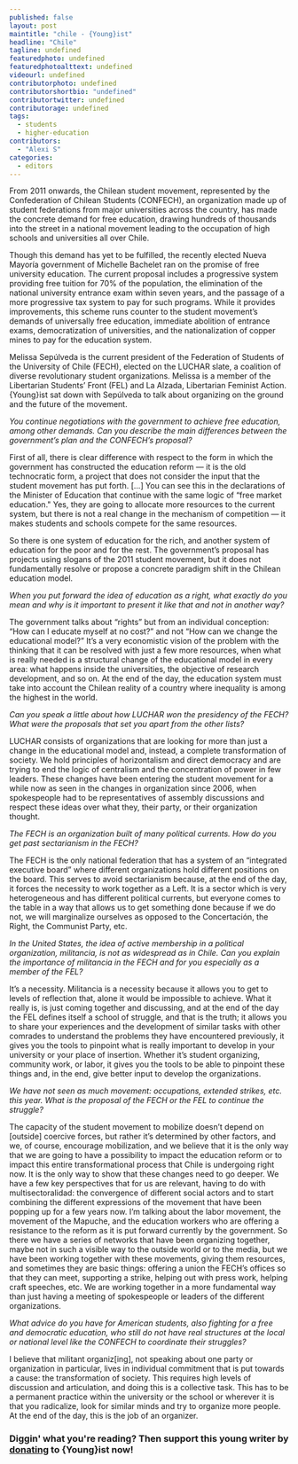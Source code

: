 ```yaml
---
published: false
layout: post
maintitle: "chile - {Young}ist"
headline: "Chile"
tagline: undefined
featuredphoto: undefined
featuredphotoalttext: undefined
videourl: undefined
contributorphoto: undefined
contributorshortbio: "undefined"
contributortwitter: undefined
contributorage: undefined
tags: 
  - students
  - higher-education
contributors: 
  - "Alexi S"
categories: 
  - editors
---
```

From 2011 onwards, the Chilean student movement, represented by the Confederation of Chilean Students (CONFECH), an organization made up of student federations from major universities across the country, has made the concrete demand for free education, drawing hundreds of thousands into the street in a national movement leading to the occupation of high schools and universities all over Chile. 

Though this demand has yet to be fulfilled, the recently elected Nueva Mayoría government of Michelle Bachelet ran on the promise of free university education. The current proposal includes a progressive system providing free tuition for 70% of the population, the elimination of the national university entrance exam within seven years, and the passage of a more progressive tax system to pay for such programs.  While it provides improvements, this scheme runs counter to the student movement’s demands of universally free education, immediate abolition of entrance exams, democratization of universities, and the nationalization of copper mines to pay for the education system.

Melissa Sepúlveda is the current president of the Federation of Students of the University of Chile (FECH), elected on the LUCHAR slate, a coalition of diverse revolutionary student organizations.  Melissa is a member of the Libertarian Students’ Front (FEL) and La Alzada, Libertarian Feminist Action. {Young}ist sat down with Sepúlveda to talk about organizing on the ground and the future of the movement. 


_You continue negotiations with the government to achieve free education, among other demands.  Can you describe the main differences between the government’s plan and the CONFECH’s proposal?_

First of all, there is clear difference with respect to the form in which the government has constructed the education reform — it is the old technocratic form, a project that does not consider the input that the student movement has put forth. [...] You can see this in the declarations of the Minister of Education that continue with the same logic of “free market education." Yes, they are going to allocate more resources to the current system, but there is not a real change in the mechanism of competition — it makes students and schools compete for the same resources.

So there is one system of education for the rich, and another system of education for the poor and for the rest. The government’s proposal has projects using slogans of the 2011 student movement, but it does not fundamentally resolve or propose a concrete paradigm shift in the Chilean education model.

_When you put forward the idea of education as a right, what exactly do you mean and why is it important to present it like that and not in another way?_

The government talks about “rights” but from an individual conception: “How can I educate myself at no cost?” and not “How can we change the educational model?” It’s a very economistic vision of the problem with the thinking that it can be resolved with just a few more resources, when what is really needed is a structural change of the educational model in every area: what happens inside the universities, the objective of research development, and so on. At the end of the day, the education system must take into account the Chilean reality of a country where inequality is among the highest in the world.

_Can you speak a little about how LUCHAR won the presidency of the FECH? What were the proposals that set you apart from the other lists?_

LUCHAR consists of organizations that are looking for more than just a change in the educational model and, instead, a complete transformation of society. We hold principles of horizontalism and direct democracy and are trying to end the logic of centralism and the concentration of power in few leaders. These changes have been entering the student movement for a while now as seen in the changes in organization since 2006, when spokespeople had to be representatives of assembly discussions and respect these ideas over what they, their party, or their organization thought.

_The FECH is an organization built of many political currents.  How do you get past sectarianism in the FECH?_

The FECH is the only national federation that has a system of an “integrated executive board” where different organizations hold different positions on the board.  This serves to avoid sectarianism because, at the end of the day, it forces the necessity to work together as a Left. It is a sector which is very heterogeneous and has different political currents, but everyone comes to the table in a way that allows us to get something done because if we do not, we will marginalize ourselves as opposed to the Concertación, the Right, the Communist Party, etc.

_In the United States, the idea of active membership in a political organization, militancia, is not as widespread as in Chile. Can you explain the importance of militancia in the FECH and for you especially as a member of the FEL?_

It’s a necessity. Militancia is a necessity because it allows you to get to levels of reflection that, alone it would be impossible to achieve.  What it really is, is just coming together and discussing, and at the end of the day the FEL defines itself a school of struggle, and that is the truth; it allows you to share your experiences and the development of similar tasks with other comrades to understand the problems they have encountered previously, it gives you the tools to pinpoint what is really important to develop in your university or your place of insertion.  Whether it’s student organizing, community work, or labor, it gives you the tools to be able to pinpoint these things and, in the end, give better input to develop the organizations.

_We have not seen as much movement: occupations, extended strikes, etc. this year. What is the proposal of the FECH or the FEL to continue the struggle?_

The capacity of the student movement to mobilize doesn’t depend on [outside] coercive forces, but rather it’s determined by other factors, and we, of course, encourage mobilization, and we believe that it is the only way that we are going to have a possibility to impact the education reform or to impact this entire transformational process that Chile is undergoing right now. It is the only way to show that these changes need to go deeper.  We have a few key perspectives that for us are relevant, having to do with multisectoralidad: the convergence of different social actors and to start combining the different expressions of the movement that have been popping up for a few years now.  I’m talking about the labor movement, the movement of the Mapuche, and the education workers who are offering a resistance to the reform as it is put forward currently by the government.  So there we have a series of networks that have been organizing together, maybe not in such a visible way to the outside world or to the media, but we have been working together with these movements, giving them resources, and sometimes they are basic things: offering a union the FECH’s offices so that they can meet, supporting a strike, helping out with press work, helping craft speeches, etc.  We are working together in a more fundamental way than just having a meeting of spokespeople or leaders of the different organizations.

_What advice do you have for American students, also fighting for a free and democratic education, who still do not have real structures at the local or national level like the CONFECH to coordinate their struggles?_

I believe that militant organiz[ing], not speaking about one party or organization in particular, lives in individual commitment that is put towards a cause: the transformation of society. This requires high levels of discussion and articulation, and doing this is a collective task. This has to be a permanent practice within the university or the school or wherever it is that you radicalize, look for similar minds and try to organize more people.  At the end of the day, this is the job of an organizer.


<h3 class='donate-blurb'> Diggin' what you're reading? Then support this young writer by <a href='{{site.baseurl}}/donate'>donating</a> to {Young}ist now!</h3>





